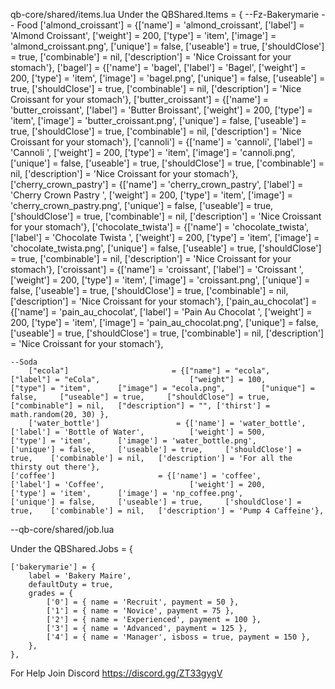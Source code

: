  qb-core/shared/items.lua
Under the QBShared.Items = {
	 --Fz-Bakerymarie
			-- Food
	['almond_croissant'] 				 	 = {['name'] = 'almond_croissant', 			  	  		['label'] = 'Almond Croissant', 				['weight'] = 200, 		['type'] = 'item', 		['image'] = 'almond_croissant.png', 			['unique'] = false, 	['useable'] = true, 	['shouldClose'] = true,	   ['combinable'] = nil,   ['description'] = 'Nice Croissant for your stomach'},
	['bagel'] 				 	 = {['name'] = 'bagel', 			  	  		['label'] = 'Bagel', 				['weight'] = 200, 		['type'] = 'item', 		['image'] = 'bagel.png', 			['unique'] = false, 	['useable'] = true, 	['shouldClose'] = true,	   ['combinable'] = nil,   ['description'] = 'Nice Croissant for your stomach'},
	['butter_croissant'] 				 	 = {['name'] = 'butter_croissant', 			  	  		['label'] = 'Butter Broissant', 				['weight'] = 200, 		['type'] = 'item', 		['image'] = 'butter_croissant.png', 			['unique'] = false, 	['useable'] = true, 	['shouldClose'] = true,	   ['combinable'] = nil,   ['description'] = 'Nice Croissant for your stomach'},
	['cannoli'] 				 	 = {['name'] = 'cannoli', 			  	  		['label'] = 'Cannoli ', 				['weight'] = 200, 		['type'] = 'item', 		['image'] = 'cannoli.png', 			['unique'] = false, 	['useable'] = true, 	['shouldClose'] = true,	   ['combinable'] = nil,   ['description'] = 'Nice Croissant for your stomach'},
	['cherry_crown_pastry'] 				 	 = {['name'] = 'cherry_crown_pastry', 			  	  		['label'] = 'Cherry Crown Pastry ', 				['weight'] = 200, 		['type'] = 'item', 		['image'] = 'cherry_crown_pastry.png', 			['unique'] = false, 	['useable'] = true, 	['shouldClose'] = true,	   ['combinable'] = nil,   ['description'] = 'Nice Croissant for your stomach'},
	['chocolate_twista'] 				 	 = {['name'] = 'chocolate_twista', 			  	  		['label'] = 'Chocolate Twista ', 				['weight'] = 200, 		['type'] = 'item', 		['image'] = 'chocolate_twista.png', 			['unique'] = false, 	['useable'] = true, 	['shouldClose'] = true,	   ['combinable'] = nil,   ['description'] = 'Nice Croissant for your stomach'},
	['croissant'] 				 	 = {['name'] = 'croissant', 			  	  		['label'] = 'Croissant ', 				['weight'] = 200, 		['type'] = 'item', 		['image'] = 'croissant.png', 			['unique'] = false, 	['useable'] = true, 	['shouldClose'] = true,	   ['combinable'] = nil,   ['description'] = 'Nice Croissant for your stomach'},
	['pain_au_chocolat'] 				 	 = {['name'] = 'pain_au_chocolat', 			  	  		['label'] = 'Pain Au Chocolat ', 				['weight'] = 200, 		['type'] = 'item', 		['image'] = 'pain_au_chocolat.png', 			['unique'] = false, 	['useable'] = true, 	['shouldClose'] = true,	   ['combinable'] = nil,   ['description'] = 'Nice Croissant for your stomach'},

	--Soda
		["ecola"] 						= {["name"] = "ecola",  	    	 		["label"] = "eCola",		 			["weight"] = 100, 		["type"] = "item", 		["image"] = "ecola.png", 		["unique"] = false, 	["useable"] = true, 	["shouldClose"] = true,   	["combinable"] = nil,   ["description"] = "", ['thirst'] = math.random(20, 30) },
		['water_bottle'] 				 = {['name'] = 'water_bottle', 			  	  	['label'] = 'Bottle of Water', 			['weight'] = 500, 		['type'] = 'item', 		['image'] = 'water_bottle.png', 		['unique'] = false, 	['useable'] = true, 	['shouldClose'] = true,	   ['combinable'] = nil,   ['description'] = 'For all the thirsty out there'},
	['coffee'] 				 		 = {['name'] = 'coffee', 			  	  		['label'] = 'Coffee', 					['weight'] = 200, 		['type'] = 'item', 		['image'] = 'np_coffee.png', 				['unique'] = false, 	['useable'] = true, 	['shouldClose'] = true,	   ['combinable'] = nil,   ['description'] = 'Pump 4 Caffeine'},


--qb-core/shared/job.lua

Under the QBShared.Jobs = {

	['bakerymarie'] = {
		label = 'Bakery Maire',
		defaultDuty = true,
		grades = {
            ['0'] = { name = 'Recruit', payment = 50 },
			['1'] = { name = 'Novice', payment = 75 },
			['2'] = { name = 'Experienced', payment = 100 },
			['3'] = { name = 'Advanced', payment = 125 },
			['4'] = { name = 'Manager', isboss = true, payment = 150 },
        },
	},

For Help Join Discord https://discord.gg/ZT33gygV
